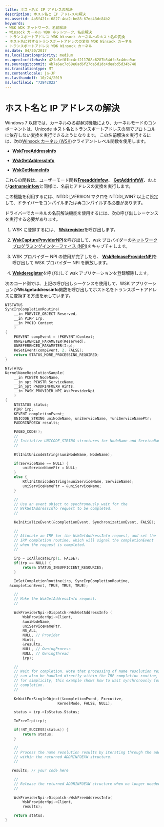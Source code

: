 ```yaml
---
title: ホスト名と IP アドレスの解決
description: ホスト名と IP アドレスの解決
ms.assetid: 4a5f421c-6827-4ca2-be88-67ec43dc84b2
keywords:
- WSK WDK ネットワーク、名前解決
- Winsock カーネル WDK ネットワーク、名前解決
- トランスポートアドレス WDK Winsock カーネルへのホスト名の変換
- ホスト名に対するトランスポートアドレスの変換 WDK Winsock カーネル
- トランスポートアドレス WDK Winsock カーネル
ms.date: 04/20/2017
ms.localizationpriority: medium
ms.openlocfilehash: 42fa3ef01bc4cf211708c6287b34dfc3c4dea0ac
ms.sourcegitcommit: 4b7a6ac7c68e6ad6f27da5d1dc4deabd5d34b748
ms.translationtype: MT
ms.contentlocale: ja-JP
ms.lasthandoff: 10/24/2019
ms.locfileid: "72842022"
---
```

# <a name="resolving-host-names-and-ip-addresses"></a>ホスト名と IP アドレスの解決


Windows 7 以降では、カーネルの*名前解決*機能により、カーネルモードのコンポーネントは、Unicode ホスト名とトランスポートアドレスの間でプロトコルに依存しない変換を実行できるようになります。 この名前解決を実行するには、次の[Winsock カーネル (WSK)](https://docs.microsoft.com/windows-hardware/drivers/ddi/_netvista/)クライアントレベル関数を使用します。

-   [**WskFreeAddressInfo**](https://docs.microsoft.com/windows-hardware/drivers/ddi/wsk/nc-wsk-pfn_wsk_free_address_info)

-   [**WskGetAddressInfo**](https://docs.microsoft.com/windows-hardware/drivers/ddi/wsk/nc-wsk-pfn_wsk_get_address_info)

-   [**WskGetNameInfo**](https://docs.microsoft.com/windows-hardware/drivers/ddi/wsk/nc-wsk-pfn_wsk_get_name_info)

これらの関数は、ユーザーモード関数[**Freeaddrinfow**](https://docs.microsoft.com/windows/desktop/api/ws2tcpip/nf-ws2tcpip-freeaddrinfow)、 [**GetAddrInfoW**](https://docs.microsoft.com/windows/desktop/api/ws2tcpip/nf-ws2tcpip-getaddrinfow)、および[**getnameinfow**](https://docs.microsoft.com/windows/desktop/api/ws2tcpip/nf-ws2tcpip-getnameinfow)と同様に、名前とアドレスの変換を実行します。

この機能を利用するには、NTDDI\_VERSION マクロを NTDDI\_WIN7 以上に設定して、ドライバーをコンパイルまたは再コンパイルする必要があります。

ドライバーでカーネルの名前解決機能を使用するには、次の呼び出しシーケンスを実行する必要があります。

1.  WSK に登録するには、 [**Wskregister**](https://docs.microsoft.com/windows-hardware/drivers/ddi/wsk/nf-wsk-wskregister)を呼び出します。

2.  [**WskCaptureProviderNPI**](https://docs.microsoft.com/windows-hardware/drivers/ddi/wsk/nf-wsk-wskcaptureprovidernpi)を呼び出して、wsk プロバイダーの[ネットワークプログラミングインターフェイス (NPI)](network-programming-interface.md)をキャプチャします。

3.  WSK プロバイダー NPI の使用が完了したら、 [**WskReleaseProviderNPI**](https://docs.microsoft.com/windows-hardware/drivers/ddi/wsk/nf-wsk-wskreleaseprovidernpi)を呼び出して WSK プロバイダー NPI を解放します。

4.  [**Wskderegister**](https://docs.microsoft.com/windows-hardware/drivers/ddi/wsk/nf-wsk-wskderegister)を呼び出して wsk アプリケーションを登録解除します。

次のコード例では、上記の呼び出しシーケンスを使用して、WSK アプリケーションが**Wskgetaddressinfo**関数を呼び出してホスト名をトランスポートアドレスに変換する方法を示しています。

```C++
NTSTATUS
SyncIrpCompletionRoutine(
    __in PDEVICE_OBJECT Reserved,
    __in PIRP Irp,
    __in PVOID Context
    )
{    
    PKEVENT compEvent = (PKEVENT)Context;
    UNREFERENCED_PARAMETER(Reserved);
    UNREFERENCED_PARAMETER(Irp);
    KeSetEvent(compEvent, 2, FALSE);    
    return STATUS_MORE_PROCESSING_REQUIRED;
}

NTSTATUS
KernelNameResolutionSample(
    __in PCWSTR NodeName,
    __in_opt PCWSTR ServiceName,
    __in_opt PADDRINFOEXW Hints,
    __in PWSK_PROVIDER_NPI WskProviderNpi
    )
{
    NTSTATUS status;
    PIRP irp;
    KEVENT completionEvent;
    UNICODE_STRING uniNodeName, uniServiceName, *uniServiceNamePtr;
    PADDRINFOEXW results;

    PAGED_CODE();
    //
    // Initialize UNICODE_STRING structures for NodeName and ServiceName 
    //
 
    RtlInitUnicodeString(&uniNodeName, NodeName);

    if(ServiceName == NULL) {
        uniServiceNamePtr = NULL;
    }
    else {
        RtlInitUnicodeString(&uniServiceName, ServiceName);
        uniServiceNamePtr = &uniServiceName;
    }

    //
    // Use an event object to synchronously wait for the 
    // WskGetAddressInfo request to be completed. 
    //
 
    KeInitializeEvent(&completionEvent, SynchronizationEvent, FALSE);

    //
    // Allocate an IRP for the WskGetAddressInfo request, and set the 
    // IRP completion routine, which will signal the completionEvent
    // when the request is completed.
    //
 
    irp = IoAllocateIrp(1, FALSE);
    if(irp == NULL) {
        return STATUS_INSUFFICIENT_RESOURCES;
    }        

    IoSetCompletionRoutine(irp, SyncIrpCompletionRoutine, 
  &completionEvent, TRUE, TRUE, TRUE);

    //
    // Make the WskGetAddressInfo request.
    //
 
    WskProviderNpi->Dispatch->WskGetAddressInfo (
        WskProviderNpi->Client,
        &uniNodeName,
        uniServiceNamePtr,
        NS_ALL,
        NULL, // Provider
        Hints,
        &results, 
        NULL, // OwningProcess
        NULL, // OwningThread
        irp);

    //
    // Wait for completion. Note that processing of name resolution results
    // can also be handled directly within the IRP completion routine, but
    // for simplicity, this example shows how to wait synchronously for 
    // completion.
    //
 
    KeWaitForSingleObject(&completionEvent, Executive, 
                        KernelMode, FALSE, NULL);

    status = irp->IoStatus.Status;

    IoFreeIrp(irp);

    if(!NT_SUCCESS(status)) {
        return status;
    }

    //
    // Process the name resolution results by iterating through the addresses
    // within the returned ADDRINFOEXW structure.
    //
 
   results; // your code here

    //
    // Release the returned ADDRINFOEXW structure when no longer needed.
    //
 
    WskProviderNpi->Dispatch->WskFreeAddressInfo(
        WskProviderNpi->Client,
        results);

    return status;
} 
```

 

 





